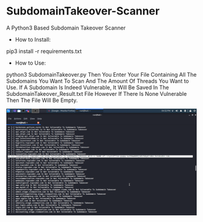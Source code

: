 # SubdomainTakeover-Scanner
A Python3 Based Subdomain Takeover Scanner

- How to Install:
  
pip3 install -r requirements.txt
  
  
- How to Use:
  
python3 SubdomainTakeover.py Then You Enter Your File Containing All The Subdomains You Want To Scan And The Amount
  Of Threads You Want to Use.
  If A Subdomain Is Indeed Vulnerable, It Will Be Saved In The SubdomainTakeover_Result.txt File However If There Is None
  Vulnerable Then The File Will Be Empty.
  
  
![](Screenshot_2020-05-01_16-52-27.png?raw=true)
